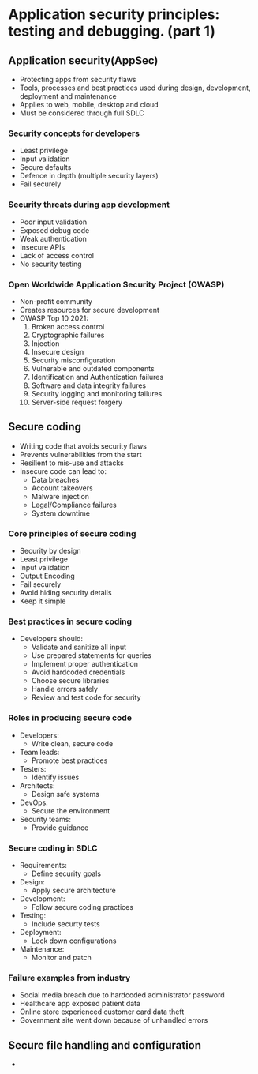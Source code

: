 # Application security principles: testing and debugging. (part 1)
## Application security(AppSec)
- Protecting apps from security flaws
- Tools, processes and best practices used during design, development, deployment and maintenance
- Applies to web, mobile, desktop and cloud
- Must be considered through full SDLC
### Security concepts for developers
- Least privilege
- Input validation
- Secure defaults
- Defence in depth (multiple security layers)
- Fail securely
### Security threats during app development
- Poor input validation
- Exposed debug code
- Weak authentication
- Insecure APIs
- Lack of access control
- No security testing
### Open Worldwide Application Security Project (OWASP) 
- Non-profit community
- Creates resources for secure development
- OWASP Top 10 2021:
    1. Broken access control
    2. Cryptographic failures
    3. Injection
    4. Insecure design
    5. Security misconfiguration
    6. Vulnerable and outdated components
    7. Identification and Authentication failures
    8. Software and data integrity failures
    9. Security logging and monitoring failures
    10. Server-side request forgery

## Secure coding 
- Writing code that avoids security flaws
- Prevents vulnerabilities from the start
- Resilient to mis-use and attacks
- Insecure code can lead to:
    - Data breaches
    - Account takeovers
    - Malware injection
    - Legal/Compliance failures
    - System downtime
### Core principles of secure coding
- Security by design
- Least privilege
- Input validation
- Output Encoding
- Fail securely
- Avoid hiding security details
- Keep it simple
### Best practices in secure coding
- Developers should:
    - Validate and sanitize all input
    - Use prepared statements for queries
    - Implement proper authentication
    - Avoid hardcoded credentials
    - Choose secure libraries
    - Handle errors safely
    - Review and test code for security
### Roles in producing secure code
- Developers:
    - Write clean, secure code
- Team leads:
    - Promote best practices
- Testers:
    - Identify issues
- Architects:
    - Design safe systems
- DevOps:
    - Secure the environment
- Security teams:
    - Provide guidance 

### Secure coding in SDLC
- Requirements:
    - Define security goals
- Design:
    - Apply secure architecture
- Development:
    - Follow secure coding practices
- Testing:
    - Include securty tests
- Deployment:
    - Lock down configurations
- Maintenance:
    - Monitor and patch
### Failure examples from industry
- Social media breach due to hardcoded administrator password
- Healthcare app exposed patient data
- Online store experienced customer card data theft
- Government site went down because of unhandled errors 

## Secure file handling and configuration
-